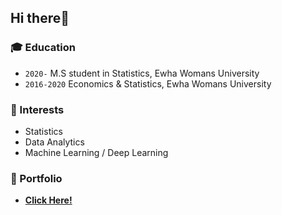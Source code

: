 ## Hi there👋

### :mortar_board: Education
* `2020-` M.S student in Statistics, Ewha Womans University
* `2016-2020` Economics & Statistics, Ewha Womans University

### :seedling: Interests
* Statistics
* Data Analytics
* Machine Learning / Deep Learning  
  
### 💎 Portfolio  
* **[Click Here!](https://github.com/hrlee113/Portfolio/blob/main/Portfolio(ver.%20April%2C%202021).pdf)**
<!--
**hyerin0113/hyerin0113** is a ✨ _special_ ✨ repository because its `README.md` (this file) appears on your GitHub profile.

Here are some ideas to get you started:
- 👋
- 🔭 I’m currently working on ...
- 🌱 I’m currently learning ...
- 👯 I’m looking to collaborate on ...
- 🤔 I’m looking for help with ...
- 💬 Ask me about ...
- 📫 How to reach me: ...
- 😄 Pronouns: ...
- ⚡ Fun fact: ...
-->
